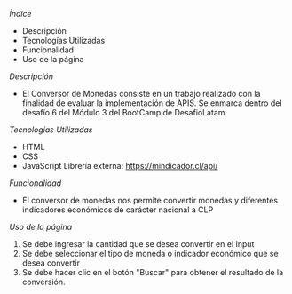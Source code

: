 *Índice*
- Descripción
- Tecnologías Utilizadas
- Funcionalidad
- Uso de la página

*Descripción*
- El Conversor de Monedas consiste en un trabajo realizado con la finalidad de evaluar la implementación de APIS. Se enmarca dentro del desafío 6 del Módulo 3 del BootCamp de DesafioLatam

*Tecnologías Utilizadas*
- HTML
- CSS
- JavaScript
Librería externa: https://mindicador.cl/api/

*Funcionalidad*
- El conversor de monedas nos permite convertir monedas y diferentes indicadores económicos de carácter nacional a CLP

*Uso de la página*
1. Se debe ingresar la cantidad que se desea convertir en el Input
2. Se debe seleccionar el tipo de moneda o indicador económico que se desea convertir
3. Se debe hacer clic en el botón "Buscar" para obtener el resultado de la conversión.

